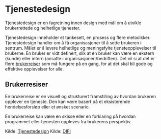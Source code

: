 # Tjenestedesign

Tjenestedesign er en fagretning innen design med mål om å utvikle brukerrettede og helhetlige tjenester.

Tjenestedesign inneholder et tankesett, en prosess og flere metodikker. Tjenestedesign handler om å få organisasjoner til å sette brukeren i sentrum. Målet er å levere helhetlige og meningsfylte tjensteopplevelser til brukerne. En bruker er vidt definert, slik at en bruker kan være en ekstern (kunde) eller intern (ansatte i organisasjonen/bedriften). Det vil si at det er flere [brukerreiser](##Brukerreiser) som må fungere på en gang, for at det skal bli gode og effektive opplevelser for alle.

## Brukerresiser

En brukerreise er en visuell og strukturert framstilling av hvordan brukeren opplever en tjeneste. Den kan være basert på et eksisterende hendelsesforsløp eller et ønsket scenario.

En brukerreise kan være en skisse eller en forklaring på hvordan programmet eller tjenesten oppleves fra brukerens perspektiv.


Kilde: [Tjenestedesign](https://no.wikipedia.org/wiki/Tjenestedesign)
Kilde: [DIFI](https://www.difi.no/fagomrader-og-tjenester/innovasjon/hvordan-jobbe-med-innovasjon/verktoy-og-metoder/tenestedesign)
